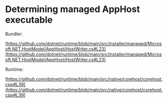 # Determining managed AppHost executable

Bundler:


[https://github.com/dotnet/runtime/blob/main/src/installer/managed/Microsoft.NET.HostModel/AppHost/HostWriter.cs#L23](https://github.com/dotnet/runtime/blob/main/src/installer/managed/Microsoft.NET.HostModel/AppHost/HostWriter.cs#L23)

Runtime:


[https://github.com/dotnet/runtime/blob/main/src/native/corehost/corehost.cpp#L39](https://github.com/dotnet/runtime/blob/main/src/native/corehost/corehost.cpp#L39)